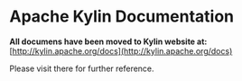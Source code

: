 # Apache Kylin Documentation

__All documens have been moved to Kylin website at:__  
[http://kylin.apache.org/docs](http://kylin.apache.org/docs)

Please visit there for further reference.
